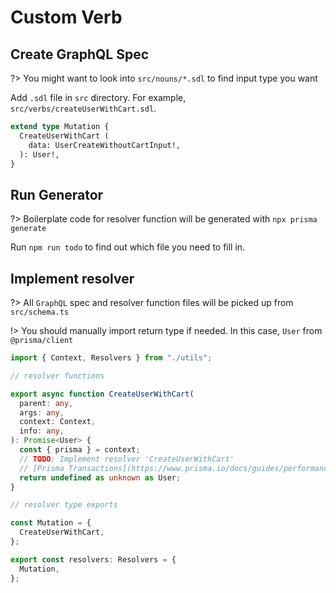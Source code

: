 # Custom Verb

## Create GraphQL Spec

?> You might want to look into `src/nouns/*.sdl` to find input type you want

Add `.sdl` file in `src` directory. For example,
`src/verbs/createUserWithCart.sdl`.

```graphql
extend type Mutation {
  CreateUserWithCart (
    data: UserCreateWithoutCartInput!,
  ): User!,
}
```

## Run Generator

?> Boilerplate code for resolver function will be generated with
`npx prisma generate`

Run `npm run todo` to find out which file you need to fill in.

## Implement resolver

?> All `GraphQL` spec and resolver function files will be picked up from
`src/schema.ts`

!> You should manually import return type if needed. In this case, `User` from
`@prisma/client`

```typescript
import { Context, Resolvers } from "./utils";

// resolver functions

export async function CreateUserWithCart(
  parent: any,
  args: any,
  context: Context,
  info: any,
): Promise<User> {
  const { prisma } = context;
  // TODO: Implement resolver 'CreateUserWithCart'
  // [Prisma Transactions](https://www.prisma.io/docs/guides/performance-and-optimization/prisma-client-transactions-guide)
  return undefined as unknown as User;
}

// resolver type exports

const Mutation = {
  CreateUserWithCart,
};

export const resolvers: Resolvers = {
  Mutation,
};
```
